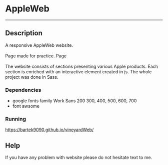 # AppleWeb
-------------------------

## Description
A responsive AppleWeb website. <br/>  
Page made for practice. Page <br/>  
The website consists of sections presenting various Apple products.
Each section is enriched with an interactive element created in js. The whole project was done in Sass.

### Dependencies

* google fonts family Work Sans 200 300, 400, 500, 600, 700 
* font awsome

### Running

https://bartek9090.github.io/vineyardWeb/

## Help

If you have any problem with website please do not hesitate text to me.
